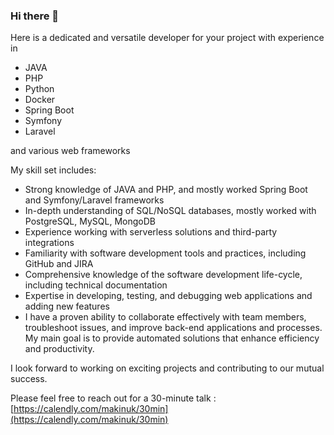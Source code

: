 ### Hi there 👋

Here is a dedicated and versatile developer for your project with experience in
- JAVA
- PHP
- Python
- Docker
- Spring Boot
- Symfony
- Laravel

and various web frameworks

My skill set includes:
- Strong knowledge of JAVA and PHP, and mostly worked Spring Boot and Symfony/Laravel frameworks
- In-depth understanding of SQL/NoSQL databases, mostly worked with PostgreSQL, MySQL, MongoDB
- Experience working with serverless solutions and third-party integrations
- Familiarity with software development tools and practices, including GitHub and JIRA
- Comprehensive knowledge of the software development life-cycle, including technical documentation
- Expertise in developing, testing, and debugging web applications and adding new features
- I have a proven ability to collaborate effectively with team members, troubleshoot issues, and improve back-end applications and processes. My main goal is to provide automated solutions that enhance efficiency and productivity.

I look forward to working on exciting projects and contributing to our mutual success.

Please feel free to reach out for a 30-minute talk : [https://calendly.com/makinuk/30min](https://calendly.com/makinuk/30min)
